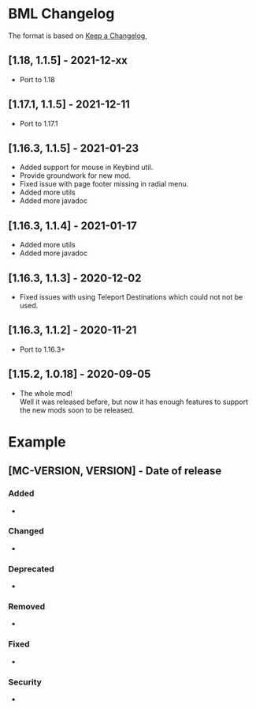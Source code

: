 # BML Changelog

The format is based on [Keep a Changelog](https://keepachangelog.com/en/1.0.0/),

## [1.18, 1.1.5] - 2021-12-xx

- Port to 1.18

## [1.17.1, 1.1.5] - 2021-12-11

- Port to 1.17.1

## [1.16.3, 1.1.5] - 2021-01-23

- Added support for mouse in Keybind util.
- Provide groundwork for new mod.
- Fixed issue with page footer missing in radial menu.
- Added more utils
- Added more javadoc

## [1.16.3, 1.1.4] - 2021-01-17

- Added more utils
- Added more javadoc

## [1.16.3, 1.1.3] - 2020-12-02
- Fixed issues with using Teleport Destinations which could not not be used.

## [1.16.3, 1.1.2] - 2020-11-21
- Port to 1.16.3+

## [1.15.2, 1.0.18] - 2020-09-05
- The whole mod!  
Well it was released before, but now it has enough features to support the new mods soon to be released.

# Example
## [MC-VERSION, VERSION] - Date of release
### Added
- 
### Changed
- 
### Deprecated
- 
### Removed
- 
### Fixed
- 
### Security
- 
